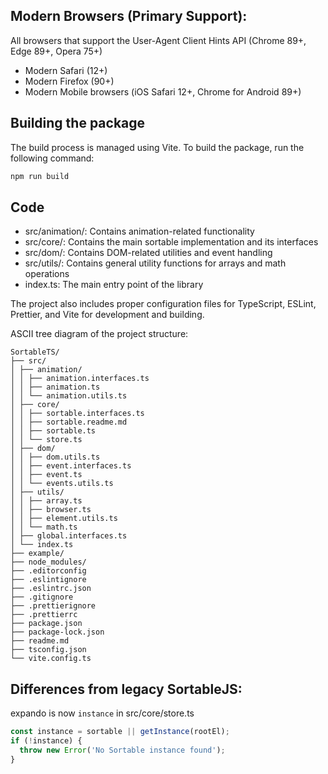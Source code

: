 ## Modern Browsers (Primary Support):

All browsers that support the User-Agent Client Hints API (Chrome 89+, Edge 89+, Opera 75+)

- Modern Safari (12+)
- Modern Firefox (90+)
- Modern Mobile browsers (iOS Safari 12+, Chrome for Android 89+)

## Building the package

The build process is managed using Vite. To build the package, run the following command:

```bash
npm run build
```

## Code

- src/animation/: Contains animation-related functionality
- src/core/: Contains the main sortable implementation and its interfaces
- src/dom/: Contains DOM-related utilities and event handling
- src/utils/: Contains general utility functions for arrays and math operations
- index.ts: The main entry point of the library

The project also includes proper configuration files for TypeScript, ESLint, Prettier, and Vite for development and building.

ASCII tree diagram of the project structure:

```
SortableTS/
├── src/
│ ├── animation/
│ │ ├── animation.interfaces.ts
│ │ ├── animation.ts
│ │ └── animation.utils.ts
│ ├── core/
│ │ ├── sortable.interfaces.ts
│ │ ├── sortable.readme.md
│ │ ├── sortable.ts
│ │ └── store.ts
│ ├── dom/
│ │ ├── dom.utils.ts
│ │ ├── event.interfaces.ts
│ │ ├── event.ts
│ │ └── events.utils.ts
│ ├── utils/
│ │ ├── array.ts
│ │ ├── browser.ts
│ │ ├── element.utils.ts
│ │ └── math.ts
│ ├── global.interfaces.ts
│ └── index.ts
├── example/
├── node_modules/
├── .editorconfig
├── .eslintignore
├── .eslintrc.json
├── .gitignore
├── .prettierignore
├── .prettierrc
├── package.json
├── package-lock.json
├── readme.md
├── tsconfig.json
└── vite.config.ts
```

## Differences from legacy SortableJS:

expando is now `instance` in src/core/store.ts

```typescript
const instance = sortable || getInstance(rootEl);
if (!instance) {
  throw new Error('No Sortable instance found');
}
```
